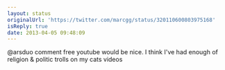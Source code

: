 ```yaml
---
layout: status
originalUrl: 'https://twitter.com/marcgg/status/320110600803975168'
isReply: true
date: 2013-04-05 09:48:09
---
```


@arsduo comment free youtube would be nice. I think I've had enough of religion &amp; politic trolls on my cats videos
